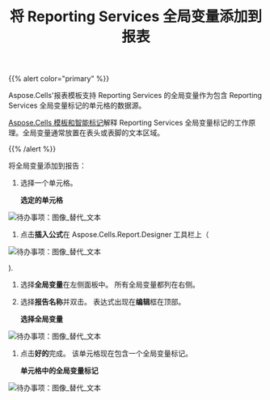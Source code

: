 ﻿---
title: 将 Reporting Services 全局变量添加到报表
type: docs
weight: 70
url: /zh/reportingservices/adding-reporting-services-global-variables-to-report/
---
{{% alert color="primary" %}} 

Aspose.Cells'报表模板支持 Reporting Services 的全局变量作为包含 Reporting Services 全局变量标记的单元格的数据源。

[Aspose.Cells 模板和智能标记](/cells/zh/reportingservices/aspose-cells-template-and-smart-markers/)解释 Reporting Services 全局变量标记的工作原理。全局变量通常放置在表头或表脚的文本区域。

{{% /alert %}} 

将全局变量添加到报告：

1. 选择一个单元格。

   **选定的单元格** 

![待办事项：图像_替代_文本](adding-reporting-services-global-variables-to-report_1.png)




1. 点击**插入公式**在 Aspose.Cells.Report.Designer 工具栏上（

![待办事项：图像_替代_文本](adding-reporting-services-global-variables-to-report_2.png)

).

1. 选择**全局变量**在左侧面板中。
所有全局变量都列在右侧。
1. 选择**报告名称**并双击。
表达式出现在**编辑**框在顶部。

   **选择全局变量** 

![待办事项：图像_替代_文本](adding-reporting-services-global-variables-to-report_3.png)




1. 点击**好的**完成。
该单元格现在包含一个全局变量标记。

   **单元格中的全局变量标记** 

![待办事项：图像_替代_文本](adding-reporting-services-global-variables-to-report_4.png)
